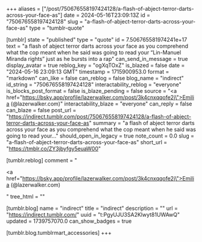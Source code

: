 +++
aliases = ["/post/750676558197424128/a-flash-of-abject-terror-darts-across-your-face-as"]
date = 2024-05-16T23:09:13Z
id = "750676558197424128"
slug = "a-flash-of-abject-terror-darts-across-your-face-as"
type = "tumblr-quote"

[tumblr]
state = "published"
type = "quote"
id = 7.506765581974241e+17
text = "a flash of abject terror darts across your face as you comprehend what the cop meant when he said was going to read your &ldquo;Lin-Manuel Miranda rights&rdquo; just as he bursts into a rap"
can_send_in_message = true
display_avatar = true
reblog_key = "ogXqTOxZ"
is_blazed = false
date = "2024-05-16 23:09:13 GMT"
timestamp = 1715900953.0
format = "markdown"
can_like = false
can_reblog = false
blog_name = "indirect"
id_string = "750676558197424128"
interactability_reblog = "everyone"
is_blocks_post_format = false
is_blaze_pending = false
source = "<a href=\"https://bsky.app/profile/lazerwalker.com/post/3k4cnxqqofe2j\">Emilia (@lazerwalker.com)</a>"
interactability_blaze = "everyone"
can_reply = false
can_blaze = false
post_url = "https://indirect.tumblr.com/post/750676558197424128/a-flash-of-abject-terror-darts-across-your-face-as"
summary = "a flash of abject terror darts across your face as you comprehend what the cop meant when he said was going to read your..."
should_open_in_legacy = true
note_count = 0.0
slug = "a-flash-of-abject-terror-darts-across-your-face-as"
short_url = "https://tmblr.co/ZY3jbyfgy5euaW00"

[tumblr.reblog]
comment = "<p><a href=\"https://bsky.app/profile/lazerwalker.com/post/3k4cnxqqofe2j\">Emilia (@lazerwalker.com)</a></p>"
tree_html = ""

[tumblr.blog]
name = "indirect"
title = "indirect"
description = ""
url = "https://indirect.tumblr.com/"
uuid = "t:PgyUJU3SA2Klwyt81UWAwQ"
updated = 1739757070.0
can_show_badges = true

[tumblr.blog.tumblrmart_accessories]
+++

